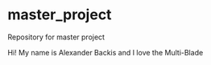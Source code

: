 # master_project
Repository for master project

Hi! My name is Alexander Backis and I love the Multi-Blade
